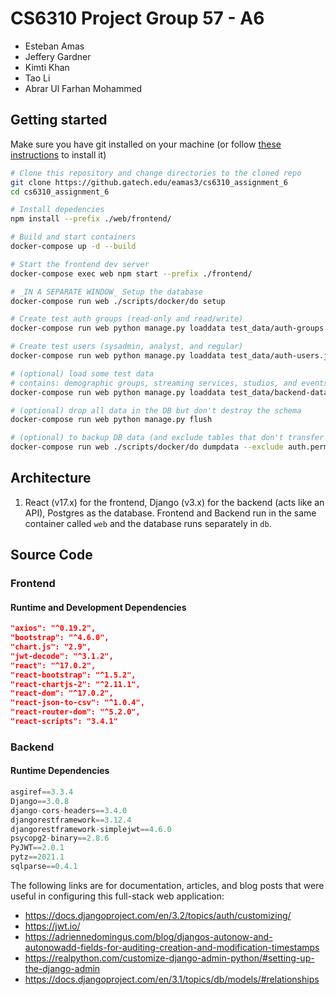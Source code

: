 # CS6310 Project Group 57 - A6

* Esteban Amas
* Jeffery Gardner
* Kimti Khan
* Tao Li
* Abrar Ul Farhan Mohammed


## Getting started

Make sure you have git installed on your machine (or follow [these instructions](https://www.atlassian.com/git/tutorials/install-git) to install it)

```bash
# Clone this repository and change directories to the cloned repo
git clone https://github.gatech.edu/eamas3/cs6310_assignment_6
cd cs6310_assignment_6

# Install depedencies
npm install --prefix ./web/frontend/

# Build and start containers
docker-compose up -d --build

# Start the frontend dev server
docker-compose exec web npm start --prefix ./frontend/

# _IN A SEPARATE WINDOW_ Setup the database
docker-compose run web ./scripts/docker/do setup

# Create test auth groups (read-only and read/write)
docker-compose run web python manage.py loaddata test_data/auth-groups.json

# Create test users (sysadmin, analyst, and regular)
docker-compose run web python manage.py loaddata test_data/auth-users.json

# (optional) load some test data
# contains: demographic groups, streaming services, studios, and events. no offers.
docker-compose run web python manage.py loaddata test_data/backend-data.json

# (optional) drop all data in the DB but don't destroy the schema
docker-compose run web python manage.py flush

# (optional) to backup DB data (and exclude tables that don't transfer to fresh DBs very well)
docker-compose run web ./scripts/docker/do dumpdata --exclude auth.permission --exclude contenttypes > test_data/db.json

```

## Architecture

1. React (v17.x) for the frontend, Django (v3.x) for the backend (acts like an API), Postgres as the database. Frontend and Backend run in the same container called `web` and the database runs separately in `db`.

## Source Code 

### Frontend 

#### Runtime and Development Dependencies

```json
"axios": "^0.19.2",
"bootstrap": "^4.6.0",
"chart.js": "2.9",
"jwt-decode": "^3.1.2",
"react": "^17.0.2",
"react-bootstrap": "^1.5.2",
"react-chartjs-2": "^2.11.1",
"react-dom": "^17.0.2",
"react-json-to-csv": "^1.0.4",
"react-router-dom": "^5.2.0",
"react-scripts": "3.4.1"
```

### Backend

#### Runtime Dependencies

```python
asgiref==3.3.4
Django==3.0.8
django-cors-headers==3.4.0
djangorestframework==3.12.4
djangorestframework-simplejwt==4.6.0
psycopg2-binary==2.8.6
PyJWT==2.0.1
pytz==2021.1
sqlparse==0.4.1
```

The following links are for documentation, articles, and blog posts that were useful in configuring this full-stack web application:

* https://docs.djangoproject.com/en/3.2/topics/auth/customizing/
* https://jwt.io/
* https://adriennedomingus.com/blog/djangos-autonow-and-autonowadd-fields-for-auditing-creation-and-modification-timestamps
* https://realpython.com/customize-django-admin-python/#setting-up-the-django-admin
* https://docs.djangoproject.com/en/3.1/topics/db/models/#relationships
